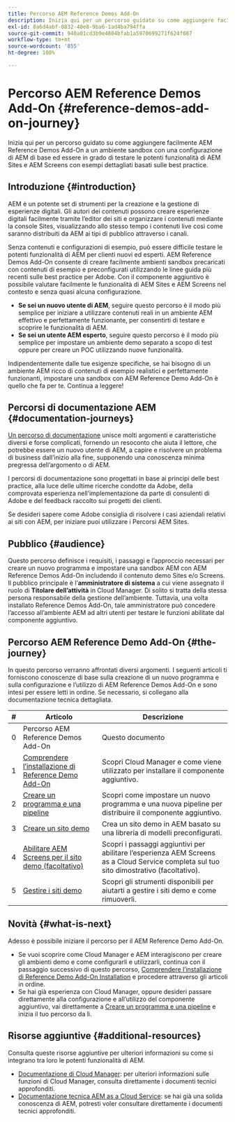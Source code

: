 ```yaml
---
title: Percorso AEM Reference Demos Add-On
description: Inizia qui per un percorso guidato su come aggiungere facilmente il componente aggiuntivo Demos di riferimento di AEM a un ambiente sandbox con una configurazione di AEM minima ed essere in grado di testare le potenti funzionalità di AEM con esempi ricchi basati sulle best practice.
exl-id: 8a6d4abf-0832-40e8-9ba6-1ad4ba794ffa
source-git-commit: 940a01cd3b9e4804bfab1a5970699271f624f087
workflow-type: tm+mt
source-wordcount: '855'
ht-degree: 100%

---
```


# Percorso AEM Reference Demos Add-On {#reference-demos-add-on-journey}

Inizia qui per un percorso guidato su come aggiungere facilmente AEM Reference Demos Add-On a un ambiente sandbox con una configurazione di AEM di base ed essere in grado di testare le potenti funzionalità di AEM Sites e AEM Screens con esempi dettagliati basati sulle best practice.

## Introduzione {#introduction}

AEM è un potente set di strumenti per la creazione e la gestione di esperienze digitali. Gli autori dei contenuti possono creare esperienze digitali facilmente tramite l’editor dei siti e organizzare i contenuti mediante la console Sites, visualizzando allo stesso tempo i contenuti live così come saranno distribuiti da AEM ai tipi di pubblico attraverso i canali.

Senza contenuti e configurazioni di esempio, può essere difficile testare le potenti funzionalità di AEM per clienti nuovi ed esperti. AEM Reference Demos Add-On consente di creare facilmente ambienti sandbox precaricati con contenuti di esempio e preconfigurati utilizzando le linee guida più recenti sulle best practice per Adobe. Con il componente aggiuntivo è possibile valutare facilmente le funzionalità di AEM Sites e AEM Screens nel contesto e senza quasi alcuna configurazione.

* **Se sei un nuovo utente di AEM**, seguire questo percorso è il modo più semplice per iniziare a utilizzare contenuti reali in un ambiente AEM effettivo e perfettamente funzionante, per consentirti di testare e scoprire le funzionalità di AEM.
* **Se sei un utente AEM esperto**, seguire questo percorso è il modo più semplice per impostare un ambiente demo separato a scopo di test oppure per creare un POC utilizzando nuove funzionalità.

Indipendentemente dalle tue esigenze specifiche, se hai bisogno di un ambiente AEM ricco di contenuti di esempio realistici e perfettamente funzionanti, impostare una sandbox con AEM Reference Demo Add-On è quello che fa per te. Continua a leggere!

## Percorsi di documentazione AEM {#documentation-journeys}

[Un percorso di documentazione](/help/journey-documentation/documentation-journeys.md) unisce molti argomenti e caratteristiche diversi e forse complicati, fornendo un resoconto che aiuta il lettore, che potrebbe essere un nuovo utente di AEM, a capire e risolvere un problema di business dall’inizio alla fine, supponendo una conoscenza minima pregressa dell’argomento o di AEM.

I percorsi di documentazione sono progettati in base ai principi delle best practice, alla luce delle ultime ricerche condotte da Adobe, della comprovata esperienza nell’implementazione da parte di consulenti di Adobe e del feedback raccolto sui progetti dei clienti.

Se desideri sapere come Adobe consiglia di risolvere i casi aziendali relativi ai siti con AEM, per iniziare puoi utilizzare i Percorsi AEM Sites.

## Pubblico {#audience}

Questo percorso definisce i requisiti, i passaggi e l’approccio necessari per creare un nuovo programma e impostare una sandbox AEM con AEM Reference Demos Add-On includendo il contenuto demo Sites e/o Screens. Il pubblico principale è l’**amministratore di sistema** a cui viene assegnato il ruolo di **Titolare dell’attività** in Cloud Manager. Di solito si tratta della stessa persona responsabile della gestione dell’ambiente. Tuttavia, una volta installato Reference Demos Add-On, tale amministratore può concedere l’accesso all’ambiente AEM ad altri utenti per testare le funzioni abilitate dal componente aggiuntivo.

## Percorso AEM Reference Demo Add-On {#the-journey}

In questo percorso verranno affrontati diversi argomenti. I seguenti articoli ti forniscono conoscenze di base sulla creazione di un nuovo programma e sulla configurazione e l’utilizzo di AEM Reference Demos Add-On e sono intesi per essere letti in ordine. Se necessario, si collegano alla documentazione tecnica dettagliata.

| # | Articolo | Descrizione |
|---|---|---|
| 0 | Percorso AEM Reference Demos Add-On | Questo documento |
| 1 | [Comprendere l’installazione di Reference Demo Add-On](installation.md) | Scopri Cloud Manager e come viene utilizzato per installare il componente aggiuntivo. |
| 2 | [Creare un programma e una pipeline](create-program.md) | Scopri come impostare un nuovo programma e una nuova pipeline per distribuire il componente aggiuntivo. |
| 3 | [Creare un sito demo](create-site.md) | Crea un sito demo in AEM basato su una libreria di modelli preconfigurati. |
| 4 | [Abilitare AEM Screens per il sito demo (facoltativo)](screens.md) | Scopri i passaggi aggiuntivi per abilitare l’esperienza AEM Screens as a Cloud Service completa sul tuo sito dimostrativo (facoltativo). |
| 5 | [Gestire i siti demo](manage.md) | Scopri gli strumenti disponibili per aiutarti a gestire i siti demo e come rimuoverli. |

## Novità {#what-is-next}

Adesso è possibile iniziare il percorso per il AEM Reference Demo Add-On.

* Se vuoi scoprire come Cloud Manager e AEM interagiscono per creare gli ambienti demo e come configurarli e utilizzarli, continua con il passaggio successivo di questo percorso, [Comprendere l’installazione di Reference Demo Add-On Installation](installation.md) e procedere attraverso gli articoli in ordine.
* Se hai già esperienza con Cloud Manager, oppure desideri passare direttamente alla configurazione e all’utilizzo del componente aggiuntivo, vai direttamente a [Creare un programma e una pipeline](create-program.md) e inizia il tuo percorso da lì.

## Risorse aggiuntive {#additional-resources}

Consulta queste risorse aggiuntive per ulteriori informazioni su come si integrano tra loro le potenti funzionalità di AEM.

* [Documentazione di Cloud Manager](https://experienceleague.adobe.com/docs/experience-manager-cloud-service/onboarding/onboarding-concepts/cloud-manager-introduction.html?lang=it): per ulteriori informazioni sulle funzioni di Cloud Manager, consulta direttamente i documenti tecnici approfonditi.
* [Documentazione tecnica AEM as a Cloud Service](https://experienceleague.adobe.com/docs/experience-manager-cloud-service.html?lang=it): se hai già una solida conoscenza di AEM, potresti voler consultare direttamente i documenti tecnici approfonditi.
